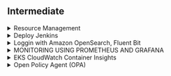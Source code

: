 
## Intermediate

<details>
  <summary>Resource Management</summary>
  
  
### Resource limit 
+ Enforce minimum and maximum compute resources usage per Pod or Container in a namespace.
+ Enforce minimum and maximum storage request per PersistentVolumeClaim in a namespace.
+ Enforce a ratio between request and limit for a resource in a namespace.
+ Set default request/limit for compute resources in a namespace and automatically inject them to Containers at runtime.
```
cat <<EoF > ~/environment/resource-management/low-usage-limit-range.yml
apiVersion: v1
kind: LimitRange
metadata:
  name: low-usage-range
spec:
  limits:
  - max:
      cpu: 1
      memory: 300M 
    min:
      cpu: 0.5
      memory: 100M
    type: Container
EoF

kubectl apply -f ~/environment/resource-management/low-usage-limit-range.yml --namespace low-usage


cat <<EoF > ~/environment/resource-management/high-usage-limit-range.yml
apiVersion: v1
kind: LimitRange
metadata:
  name: high-usage-range
spec:
  limits:
  - max:
      cpu: 2
      memory: 2G 
    min:
      cpu: 1
      memory: 1G
    type: Container
EoF

kubectl apply -f ~/environment/resource-management/high-usage-limit-range.yml --namespace high-usage
```  
```
## Set default (Not in EKSworkshop)
apiVersion: v1
kind: LimitRange
metadata:
  name: mem-limit-range
spec:
  limits:
  - default:
      memory: 512Mi
    defaultRequest:
      memory: 256Mi
    type: Container
  
apiVersion: v1
kind: LimitRange
metadata:
  name: cpu-limit-range
spec:
  limits:
  - default:
      cpu: 1
    defaultRequest:
      cpu: 0.5
    type: Container
  
```  
### Resource Quota
+ One ResourceQuota for each namespace.
+ Users create resources (pods, services, etc.) in the namespace, and the quota system tracks usage to ensure it does not exceed hard resource limits defined in a ResourceQuota.
+ If creating or updating a resource violates a quota constraint, the request will fail with HTTP status code 403 FORBIDDEN with a message explaining the constraint that would have been violated.
+ If quota is enabled in a namespace for compute resources like cpu and memory, users must specify requests or limits for those values; otherwise, the quota system may reject pod creation. Hint: Use the LimitRanger admission controller to force defaults for pods that make no compute resource requirements.  
```
# Create different namespaces
kubectl create namespace blue
kubectl create namespace red

kubectl create quota blue-team --hard=limits.cpu=1,limits.memory=1G --namespace blue
kubectl create quota red-team --hard=services.loadbalancers=1 --namespace red  
```
  
### Pod Priority and Preemption
 ```
 cat <<EoF > ~/environment/resource-management/high-priority-class.yml
apiVersion: scheduling.k8s.io/v1
kind: PriorityClass
metadata:
  name: high-priority
value: 100
globalDefault: false
description: "High-priority Pods"
EoF

kubectl apply -f ~/environment/resource-management/high-priority-class.yml


cat <<EoF > ~/environment/resource-management/low-priority-class.yml
apiVersion: scheduling.k8s.io/v1
kind: PriorityClass
metadata:
  name: low-priority
value: 50
globalDefault: false
description: "Low-priority Pods"
EoF

kubectl apply -f ~/environment/resource-management/low-priority-class.yml

 ```
 ```
 cat <<EoF > ~/environment/resource-management/low-priority-deployment.yml
apiVersion: apps/v1
kind: Deployment
metadata:
  labels:
    app: nginx-deployment
  name: nginx-deployment
spec:
  replicas: 50
  selector:
    matchLabels:
      app: nginx-deployment
  template:
    metadata:
      labels:
        app: nginx-deployment
    spec:
      priorityClassName: "low-priority"      
      containers:            
       - image: nginx
         name: nginx-deployment
         resources:
           limits:
              memory: 1G  
EoF
kubectl apply -f ~/environment/resource-management/low-priority-deployment.yml
kubectl get deployment nginx-deployment --watch 
 ``` 
 ```
 cat <<EoF > ~/environment/resource-management/high-priority-deployment.yml
apiVersion: apps/v1
kind: Deployment
metadata:
  labels:
    app: high-nginx-deployment
  name: high-nginx-deployment
spec:
  replicas: 5
  selector:
    matchLabels:
      app: high-nginx-deployment
  template:
    metadata:
      labels:
        app: high-nginx-deployment
    spec:
      priorityClassName: "high-priority"      
      containers:            
       - image: nginx
         name: high-nginx-deployment
         resources:
           limits:
              memory: 1G
EoF
kubectl apply -f ~/environment/resource-management/high-priority-deployment.yml
 ``` 
  
```
kubectl get deployment  --watch

NAME               READY   UP-TO-DATE   AVAILABLE   AGE
nginx-deployment   21/50   50           21          2m15s

high-nginx-deployment   0/5     0            0           0s
high-nginx-deployment   0/5     0            0           0s
high-nginx-deployment   0/5     0            0           0s
high-nginx-deployment   0/5     5            0           0s
nginx-deployment        20/50   49           20          4m9s
nginx-deployment        20/50   50           20          4m9s
nginx-deployment        19/50   49           19          4m9s
nginx-deployment        19/50   50           19          4m9s
nginx-deployment        18/50   49           18          4m9s
nginx-deployment        18/50   50           18          4m9s
nginx-deployment        17/50   49           17          4m9s
nginx-deployment        17/50   50           17          4m9s
nginx-deployment        16/50   49           16          4m9s
nginx-deployment        16/50   50           16          4m9s
high-nginx-deployment   1/5     5            1           8s
high-nginx-deployment   2/5     5            2           8s
high-nginx-deployment   3/5     5            3           22s
high-nginx-deployment   4/5     5            4           23s
high-nginx-deployment   5/5     5            5           23s
```  
  
 </details>

<details>
  <summary>Deploy Jenkins</summary>
  
```
aws codecommit create-repository --repository-name eksworkshop-app  
```  
```
aws iam create-user \
  --user-name git-user

aws iam attach-user-policy \
  --user-name git-user \
  --policy-arn arn:aws:iam::aws:policy/AWSCodeCommitPowerUser

aws iam create-service-specific-credential \
  --user-name git-user --service-name codecommit.amazonaws.com \
  | tee /tmp/gituser_output.json

GIT_USERNAME=$(cat /tmp/gituser_output.json | jq -r '.ServiceSpecificCredential.ServiceUserName')
GIT_PASSWORD=$(cat /tmp/gituser_output.json | jq -r '.ServiceSpecificCredential.ServicePassword')
CREDENTIAL_ID=$(cat /tmp/gituser_output.json | jq -r '.ServiceSpecificCredential.ServiceSpecificCredentialId') 
```  
```
sudo pip install git-remote-codecommit

git clone codecommit::${AWS_REGION}://eksworkshop-app
cd eksworkshop-app  
```  
```
cat << EOF > server.go

package main

import (
    "fmt"
    "net/http"
)

func helloWorld(w http.ResponseWriter, r *http.Request){
    fmt.Fprintf(w, "Hello World")
}

func main() {
    http.HandleFunc("/", helloWorld)
    http.ListenAndServe(":8080", nil)
}
EOF
```
```
cat << EOF > server_test.go

package main

import (
	"net/http"
	"net/http/httptest"
	"testing"
)

func Test_helloWorld(t *testing.T) {
	req, err := http.NewRequest("GET", "http://domain.com/", nil)
	if err != nil {
		t.Fatal(err)
	}

	res := httptest.NewRecorder()
	helloWorld(res, req)

	exp := "Hello World"
	act := res.Body.String()
	if exp != act {
		t.Fatalf("Expected %s got %s", exp, act)
	}
}

EOF
```
```
cat << EOF > Jenkinsfile
pipeline {
  agent {
    kubernetes {
      yaml """
apiVersion: v1
kind: Pod
spec:
  containers:
  - name: golang
    image: golang:1.13
    command:
    - cat
    tty: true
"""
    }
  }
  stages {
    stage('Run tests') {
      steps {
        container('golang') {
          sh 'go test'
        }
      }
    }
    stage('Build') {
        steps {
            container('golang') {
              sh 'go build -o eksworkshop-app'
              archiveArtifacts "eksworkshop-app"
            }
            
        }
    }
    
  }
}

EOF
```
```
git add --all && git commit -m "Initial commit." && git push
cd ~/environment
```  
```
eksctl utils associate-iam-oidc-provider --cluster eksworkshop-eksctl --approve
	
eksctl create iamserviceaccount \
    --name jenkins \
    --namespace default \
    --cluster eksworkshop-eksctl \
    --attach-policy-arn arn:$AWS:iam::aws:policy/AWSCodeCommitPowerUser \
    --approve \
    --override-existing-serviceaccounts
```	
### Deploy Jenkins
```
cat << EOF > values.yaml
---
controller:
  # Used for label app.kubernetes.io/component
  componentName: "jenkins-controller"
  image: "jenkins/jenkins"
  tag: "2.289.2-lts-jdk11"
  additionalPlugins:
    - aws-codecommit-jobs:0.3.0
    - aws-java-sdk:1.11.995
    - junit:1.51
    - ace-editor:1.1
    - workflow-support:3.8
    - pipeline-model-api:1.8.5
    - pipeline-model-definition:1.8.5
    - pipeline-model-extensions:1.8.5
    - workflow-job:2.41
    - credentials-binding:1.26
    - aws-credentials:1.29
    - credentials:2.5
    - lockable-resources:2.11
    - branch-api:2.6.4
  resources:
    requests:
      cpu: "1024m"
      memory: "4Gi"
    limits:
      cpu: "4096m"
      memory: "8Gi"
  javaOpts: "-Xms4000m -Xmx4000m"
  servicePort: 80
  serviceType: LoadBalancer
agent:
  Enabled: false
rbac:
  create: true
serviceAccount:
  create: false
  name: "jenkins"
EOF
```
```
helm install cicd stable/jenkins -f values.yaml
kubectl get pods -w
	
```	
</details>  


<details>
  <summary>Loggin with Amazon OpenSearch, Fluent Bit</summary>

```
eksctl utils associate-iam-oidc-provider \
    --cluster eksworkshop-eksctl \
    --approve
```
```
mkdir ~/environment/logging/

export ES_DOMAIN_NAME="eksworkshop-logging"

cat <<EoF > ~/environment/logging/fluent-bit-policy.json
{
    "Version": "2012-10-17",
    "Statement": [
        {
            "Action": [
                "es:ESHttp*"
            ],
            "Resource": "arn:$AWS:es:${AWS_REGION}:${ACCOUNT_ID}:domain/${ES_DOMAIN_NAME}",
            "Effect": "Allow"
        }
    ]
}
EoF

aws iam create-policy   \
  --policy-name fluent-bit-policy \
  --policy-document file://~/environment/logging/fluent-bit-policy.json

kubectl create namespace logging

eksctl create iamserviceaccount \
    --name fluent-bit \
    --namespace logging \
    --cluster eksworkshop-eksctl \
    --attach-policy-arn "arn:$AWS:iam::${ACCOUNT_ID}:policy/fluent-bit-policy" \
    --approve \
    --override-existing-serviceaccounts

kubectl -n logging describe sa fluent-bit

```	
#### PROVISION AN AMAZON OPENSEARCH CLUSTER
Fine-grained access control offers two forms of authentication and authorization:

+ A built-in user database, which makes it easy to configure usernames and passwords inside of Amazon OpenSearch cluster.
+ AWS Identity and Access Management (IAM) integration, which lets you map IAM principals to permissions.	
```
# name of our Amazon OpenSearch cluster
export ES_DOMAIN_NAME="eksworkshop-logging"

# Elasticsearch version
export ES_VERSION="OpenSearch_1.0"

# OpenSearch Dashboards admin user
export ES_DOMAIN_USER="eksworkshop"

# OpenSearch Dashboards admin password
export ES_DOMAIN_PASSWORD="$(openssl rand -base64 12)_Ek1$"

# Download and update the template using the variables created previously
curl -sS https://www.eksworkshop.com/intermediate/230_logging/deploy.files/es_domain.json \
  | envsubst > ~/environment/logging/es_domain.json
sed -i 's/:aws:/:aws-us-gov:/' ~/environment/logging/es_domain.json    #######
	
# Create the cluster
aws opensearch create-domain \
  --cli-input-json  file://~/environment/logging/es_domain.json	
```  
#### Check OpenSearch creation status
```
if [ $(aws opensearch describe-domain --domain-name ${ES_DOMAIN_NAME} --query 'DomainStatus.Processing') == "false" ]
  then
    tput setaf 2; echo "The Amazon OpenSearch cluster is ready"
  else
    tput setaf 1;echo "The Amazon OpenSearch cluster is NOT ready"
fi	
```
#### Configure Amazon OpenSearch Acess -  Maping role
```
# We need to retrieve the Fluent Bit Role ARN
export FLUENTBIT_ROLE=$(eksctl get iamserviceaccount --cluster eksworkshop-eksctl --namespace logging -o json | jq '.[].status.roleARN' -r)

# Get the Amazon OpenSearch Endpoint
export ES_ENDPOINT=$(aws opensearch describe-domain --domain-name ${ES_DOMAIN_NAME} --output text --query "DomainStatus.Endpoint")

# Update the Elasticsearch internal database
curl -sS -u "${ES_DOMAIN_USER}:${ES_DOMAIN_PASSWORD}" \
    -X PATCH \
    https://${ES_ENDPOINT}/_opendistro/_security/api/rolesmapping/all_access?pretty \
    -H 'Content-Type: application/json' \
    -d'
[
  {
    "op": "add", "path": "/backend_roles", "value": ["'${FLUENTBIT_ROLE}'"]
  }
]
'
```	
#### Deploy Fluent Bit
```
cd ~/environment/logging

# get the Amazon OpenSearch Endpoint
export ES_ENDPOINT=$(aws es describe-elasticsearch-domain --domain-name ${ES_DOMAIN_NAME} --output text --query "DomainStatus.Endpoint")

curl -Ss https://www.eksworkshop.com/intermediate/230_logging/deploy.files/fluentbit.yaml \
    | envsubst > ~/environment/logging/fluentbit.yaml

kubectl apply -f ~/environment/logging/fluentbit.yaml
kubectl --namespace=logging get pods
```
#### OpenSearch Dashboard
```
echo "OpenSearch Dashboards URL: https://${ES_ENDPOINT}/_dashboards/
OpenSearch Dashboards user: ${ES_DOMAIN_USER}
OpenSearch Dashboards password: ${ES_DOMAIN_PASSWORD}"
```	
#### Clean UP
```
cd  ~/environment/

kubectl delete -f ~/environment/logging/fluentbit.yaml

aws opensearch delete-domain \
    --domain-name ${ES_DOMAIN_NAME}

eksctl delete iamserviceaccount \
    --name fluent-bit \
    --namespace logging \
    --cluster eksworkshop-eksctl \
    --wait

aws iam delete-policy   \
  --policy-arn "arn:$aws:iam::${ACCOUNT_ID}:policy/fluent-bit-policy"

kubectl delete namespace logging

rm -rf ~/environment/logging

unset ES_DOMAIN_NAME
unset ES_VERSION
unset ES_DOMAIN_USER
unset ES_DOMAIN_PASSWORD
unset FLUENTBIT_ROLE
unset ES_ENDPOINT
```	
</details>  
<details>
  <summary>MONITORING USING PROMETHEUS AND GRAFANA</summary>
  
```
# add prometheus Helm repo
helm repo add prometheus-community https://prometheus-community.github.io/helm-charts

# add grafana Helm repo
helm repo add grafana https://grafana.github.io/helm-charts	
```	
```
kubectl create namespace prometheus

helm repo add prometheus-community https://prometheus-community.github.io/helm-charts

helm install prometheus prometheus-community/prometheus \
    --namespace prometheus \
    --set alertmanager.persistentVolume.storageClass="gp2" \
    --set server.persistentVolume.storageClass="gp2"
```
#### Deploy Prometheus	
```
# ip add # get eth0 ip address
# kubectl port-forward -n prometheus  deploy/prometheus-server 9090:9090	
kubectl port-forward --address 10.0.2.15 -n prometheus  deploy/prometheus-server 9090:9090
http://localhost:9090/targets	
```	
#### Deploy Grafana
```
mkdir ${HOME}/environment/grafana

cat << EoF > ${HOME}/environment/grafana/grafana.yaml
datasources:
  datasources.yaml:
    apiVersion: 1
    datasources:
    - name: Prometheus
      type: prometheus
      url: http://prometheus-server.prometheus.svc.cluster.local
      access: proxy
      isDefault: true
EoF

kubectl create namespace grafana

helm install grafana grafana/grafana \
    --namespace grafana \
    --set persistence.storageClassName="gp2" \
    --set persistence.enabled=true \
    --set adminPassword='EKS!sAWSome' \
    --values ${HOME}/environment/grafana/grafana.yaml \
    --set service.type=LoadBalancer

kubectl get all -n grafana
```
#### Get the Grafana UI and pass
```
export ELB=$(kubectl get svc -n grafana grafana -o jsonpath='{.status.loadBalancer.ingress[0].hostname}')
echo "http://$ELB"

kubectl get secret --namespace grafana grafana -o jsonpath="{.data.admin-password}" | base64 --decode ; echo
```	
#### Clean UP
```
helm uninstall prometheus --namespace prometheus
kubectl delete ns prometheus

helm uninstall grafana --namespace grafana
kubectl delete ns grafana

rm -rf ${HOME}/environment/grafana
```	
</details>	

<details>
  <summary>EKS CloudWatch Container Insights</summary>
	
### Install Wordpress
```
# Create a namespace wordpress
kubectl create namespace wordpress-cwi

# Add the bitnami Helm Charts Repository
helm repo add bitnami https://charts.bitnami.com/bitnami

# Deploy WordPress in its own namespace
helm -n wordpress-cwi install understood-zebu bitnami/wordpress
	
kubectl -n wordpress-cwi rollout status deployment understood-zebu-wordpress	
```	
### Access WordPress
```
export SERVICE_URL=$(kubectl get svc -n wordpress-cwi understood-zebu-wordpress --template "{{ range (index .status.loadBalancer.ingress 0) }}{{.}}{{ end }}")
echo "Public URL: http://$SERVICE_URL/"	
```
```
export ADMIN_URL="http://$SERVICE_URL/admin"
export ADMIN_PASSWORD=$(kubectl get secret --namespace wordpress-cwi understood-zebu-wordpress -o jsonpath="{.data.wordpress-password}" | base64 --decode)

echo "Admin URL: http://$SERVICE_URL/admin
Username: user
Password: $ADMIN_PASSWORD
"
```	
#### PREPARING TO INSTALL CONTAINER INSIGHTS
```
export STACK_NAME=$(eksctl get nodegroup --cluster eksworkshop-eksctl -o json | jq -r '.[].StackName')
export ROLE_NAME=$(aws cloudformation describe-stack-resources --stack-name $STACK_NAME | jq -r '.StackResources[] | select(.ResourceType=="AWS::IAM::Role") | .PhysicalResourceId')

test -n "$ROLE_NAME" && echo ROLE_NAME is "$ROLE_NAME" || echo ROLE_NAME is not set
```	
```
aws iam attach-role-policy \
  --role-name $ROLE_NAME \
  --policy-arn arn:aws:iam::aws:policy/CloudWatchAgentServerPolicy
aws iam list-attached-role-policies --role-name $ROLE_NAME | grep CloudWatchAgentServerPolicy || echo 'Policy not found'
```	
#### INSTALLING CONTAINER INSIGHTS
+ Create the Namespace amazon-cloudwatch.
+ Create all the necessary security objects for both DaemonSet:
   ++ SecurityAccount.
++ ClusterRole.
++ ClusterRoleBinding.
+ Deploy Cloudwatch-Agent (responsible for sending the metrics to CloudWatch) as a DaemonSet.
+ Deploy fluentd (responsible for sending the logs to Cloudwatch) as a DaemonSet.
+ Deploy ConfigMap configurations for both DaemonSets.	
```
curl -s https://raw.githubusercontent.com/aws-samples/amazon-cloudwatch-container-insights/latest/k8s-deployment-manifest-templates/deployment-mode/daemonset/container-insights-monitoring/quickstart/cwagent-fluentd-quickstart.yaml | sed "s/{{cluster_name}}/eksworkshop-eksctl/;s/{{region_name}}/${AWS_REGION}/" | kubectl apply -f -

kubectl -n amazon-cloudwatch get daemonsets	
```	
#### VERIFY CLOUDWATCH CONTAINER INSIGHTS IS WORKING
```
## not working
echo "
Use the URL below to access Cloudwatch Container Insights in $AWS_REGION:

https://console.aws.amazon.com/cloudwatch/home?region=${AWS_REGION}#cw:dashboard=Container;context=~(clusters~'eksworkshop-eksctl~dimensions~(~)~performanceType~'Service)"
```	
#### PREPARING YOUR LOAD TEST
```
# sudo yum install siege -y
sudo apt update; sudo apt install siege -y	
siege --version
```
#### RUNNING THE LOAD TEST
```
export WP_ELB=$(kubectl -n wordpress-cwi get svc understood-zebu-wordpress -o jsonpath="{.status.loadBalancer.ingress[].hostname}")
siege  -t 15S -c 200 -i http://${WP_ELB}    # 200 concurent user connection for 15 sec
```
#### VIEWING OUR COLLECTED METRICS
#### VIEWING OUR COLLECTED LOGS
	
</details>


<details>
  <summary>Open Policy Agent (OPA)</summary>

#### OPA GATEKEEPER SETUP IN EKS
```
kubectl apply -f https://raw.githubusercontent.com/open-policy-agent/gatekeeper/release-3.1/deploy/gatekeeper.yaml
kubectl get pods -n gatekeeper-system

kubectl logs -l control-plane=audit-controller -n gatekeeper-system
kubectl logs -l control-plane=controller-manager -n gatekeeper-system
```	
#### Build Constraint Templates
```
cat > /tmp/constrainttemplate.yaml <<EOF
apiVersion: templates.gatekeeper.sh/v1beta1
kind: ConstraintTemplate
metadata:
  name: k8spspprivilegedcontainer
spec:
  crd:
    spec:
      names:
        kind: K8sPSPPrivilegedContainer
  targets:
    - target: admission.k8s.gatekeeper.sh
      rego: |
        package k8spspprivileged

        violation[{"msg": msg, "details": {}}] {
            c := input_containers[_]
            c.securityContext.privileged
            msg := sprintf("Privileged container is not allowed: %v, securityContext: %v", [c.name, c.securityContext])
        }

        input_containers[c] {
            c := input.review.object.spec.containers[_]
        }

        input_containers[c] {
            c := input.review.object.spec.initContainers[_]
        }
EOF

kubectl create -f /tmp/constrainttemplate.yaml	
```	
#### Build Constrain
```
cat > /tmp/constraint.yaml <<EOF
apiVersion: constraints.gatekeeper.sh/v1beta1
kind: K8sPSPPrivilegedContainer
metadata:
  name: psp-privileged-container
spec:
  match:
    kinds:
      - apiGroups: [""]
        kinds: ["Pod"]
EOF

kubectl create -f /tmp/constraint.yaml	
```	
#### Test
```
kubectl get constraint
kubectl get constrainttemplate	
```	
```
cat > /tmp/example.yaml <<EOF
apiVersion: v1
kind: Pod
metadata:
  name: bad-nginx
  labels:
    app: bad-nginx
spec:
  containers:
  - name: nginx
    image: nginx
    securityContext:
      privileged: true
EOF
kubectl create -f /tmp/example.yaml
	
## Error from server ([denied by psp-privileged-container] Privileged container is not allowed: nginx, securityContext: {"privileged": true}): error when creating "/tmp/example.yaml": admission webhook "validation.gatekeeper.sh" denied the request: [denied by psp-privileged-container] Privileged container is not allowed: nginx, securityContext: {"privileged": true}	
```
#### Clean UP
```
kubectl delete -f https://raw.githubusercontent.com/open-policy-agent/gatekeeper/master/deploy/gatekeeper.yaml
kubectl delete crd \
  configs.config.gatekeeper.sh \
  constraintpodstatuses.status.gatekeeper.sh \
  constrainttemplatepodstatuses.status.gatekeeper.sh \
  constrainttemplates.templates.gatekeeper.sh
```
	
</details>	
